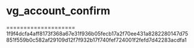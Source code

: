 # vg_account_confirm
====================
1f9f4dcfa4aff8173f368a67e31f936b05fecb17a2f70ee431a8282280147d75
851f559b0c582af29109d12f7f932b17f740fef724001f2fefd7d42283acdfa1
